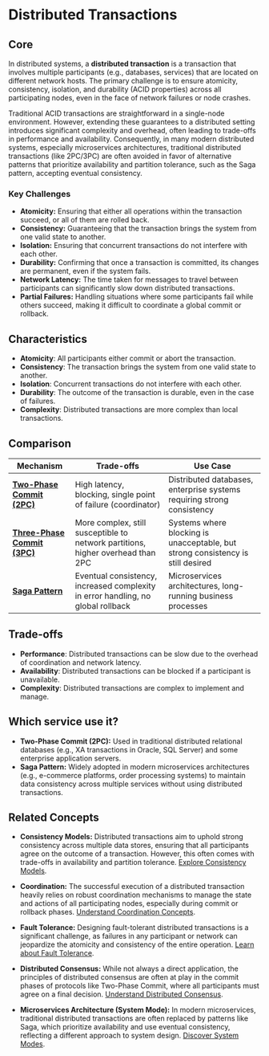 # Distributed Transactions

## Core

In distributed systems, a **distributed transaction** is a transaction that involves multiple participants (e.g., databases, services) that are located on different network hosts. The primary challenge is to ensure atomicity, consistency, isolation, and durability (ACID properties) across all participating nodes, even in the face of network failures or node crashes.

Traditional ACID transactions are straightforward in a single-node environment. However, extending these guarantees to a distributed setting introduces significant complexity and overhead, often leading to trade-offs in performance and availability. Consequently, in many modern distributed systems, especially microservices architectures, traditional distributed transactions (like 2PC/3PC) are often avoided in favor of alternative patterns that prioritize availability and partition tolerance, such as the Saga pattern, accepting eventual consistency.

### Key Challenges

-   **Atomicity:** Ensuring that either all operations within the transaction succeed, or all of them are rolled back.
-   **Consistency:** Guaranteeing that the transaction brings the system from one valid state to another.
-   **Isolation:** Ensuring that concurrent transactions do not interfere with each other.
-   **Durability:** Confirming that once a transaction is committed, its changes are permanent, even if the system fails.
-   **Network Latency:** The time taken for messages to travel between participants can significantly slow down distributed transactions.
-   **Partial Failures:** Handling situations where some participants fail while others succeed, making it difficult to coordinate a global commit or rollback.

## Characteristics

- **Atomicity**: All participants either commit or abort the transaction.
- **Consistency**: The transaction brings the system from one valid state to another.
- **Isolation**: Concurrent transactions do not interfere with each other.
- **Durability**: The outcome of the transaction is durable, even in the case of failures.
- **Complexity**: Distributed transactions are more complex than local transactions.

## Comparison

| Mechanism | Trade-offs | Use Case |
|---|---|---|
| **[Two-Phase Commit (2PC)](./two-phase-commit)** | High latency, blocking, single point of failure (coordinator) | Distributed databases, enterprise systems requiring strong consistency |
| **[Three-Phase Commit (3PC)](./three-phase-commit)** | More complex, still susceptible to network partitions, higher overhead than 2PC | Systems where blocking is unacceptable, but strong consistency is still desired |
| **[Saga Pattern](./saga-pattern)** | Eventual consistency, increased complexity in error handling, no global rollback | Microservices architectures, long-running business processes |

## Trade-offs

- **Performance**: Distributed transactions can be slow due to the overhead of coordination and network latency.
- **Availability**: Distributed transactions can be blocked if a participant is unavailable.
- **Complexity**: Distributed transactions are complex to implement and manage.

## Which service use it?

-   **Two-Phase Commit (2PC):** Used in traditional distributed relational databases (e.g., XA transactions in Oracle, SQL Server) and some enterprise application servers.
-   **Saga Pattern:** Widely adopted in modern microservices architectures (e.g., e-commerce platforms, order processing systems) to maintain data consistency across multiple services without using distributed transactions.

## Related Concepts

-   **Consistency Models:** Distributed transactions aim to uphold strong consistency across multiple data stores, ensuring that all participants agree on the outcome of a transaction. However, this often comes with trade-offs in availability and partition tolerance. [Explore Consistency Models](../consistency-models/README.md).

-   **Coordination:** The successful execution of a distributed transaction heavily relies on robust coordination mechanisms to manage the state and actions of all participating nodes, especially during commit or rollback phases. [Understand Coordination Concepts](../coordination/README.md).

-   **Fault Tolerance:** Designing fault-tolerant distributed transactions is a significant challenge, as failures in any participant or network can jeopardize the atomicity and consistency of the entire operation. [Learn about Fault Tolerance](../fault-tolerance/README.md).

-   **Distributed Consensus:** While not always a direct application, the principles of distributed consensus are often at play in the commit phases of protocols like Two-Phase Commit, where all participants must agree on a final decision. [Understand Distributed Consensus](../distributed-consensus/README.md).

-   **Microservices Architecture (System Mode):** In modern microservices, traditional distributed transactions are often replaced by patterns like Saga, which prioritize availability and use eventual consistency, reflecting a different approach to system design. [Discover System Modes](../system-mode/README.md).
